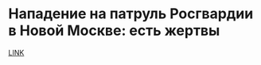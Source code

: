# Нападение на патруль Росгвардии в Новой Москве: есть жертвы



[LINK](https://varlamov.ru/2162329.html)